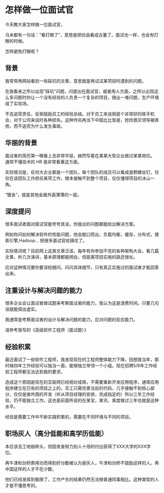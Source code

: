 # 怎样做一位面试官

今天教大家怎样做一位面试官，

马未都有一句话：“看打眼了”，意思是把仿品看成古董了。面试也一样，也会有打眼的时候。

怎样避免打眼呢？

## 背景

我常常再网站看到一些踩坑的文章，意思就是再试试某项目时遇到的问题。

在我看来之所以出现“踩坑”问题，问提出在面试官，或者用人方面，之所以出现这么多问题时你让一个没有经验的人负责一个复杂的项目，搞出一堆问题，生产环境成了实验场。

不去追究责任，反倒鼓励员工的经验总结。对于员工来说倒是个非常好的练手机会，对于公司来说时各种损失。这种作风再当下中国比比皆是，抢险救灾领导被表扬，而不追究为什么发生事故。

## 华丽的背景

面试者的简历第一眼看上去非常华丽，赫然写着在某某大型企业做过某某岗位。
通常不懂技术的 HR 是非常看重这方面。

实际情况是，任何大企业都是一个团队，每个团队的成员可以看成是颗螺丝钉，仅仅在该团队工作担任某项工作，根本接触不到整个项目，仅仅懂得项目的冰山一角。

“镀金”，就是其他金属外面薄薄的一层。

## 深度提问

很多面试者面对面试官能夸夸其谈，你提出的问题都能给出解决方案。

例如你问如何解决软件的性能问题，他会脱口而出，负载均衡，缓存，分布式，搜索引擎,Hadoop...
把很多面试官给镇住了。

实际情况呢？目前网上这类文章泛滥，每年有你参加不完的各种架构大会，看几篇文章，听几次演讲，基本原理都能明白，但距离项目实施的路还很长。

应对这种情况要你要深挖细问，问问具体细节，只有真正实施过的面试者才能回答出来。

## 注重设计与解决问题的能力

很多企业会让面试者做试题来考察面试者的能力，我认为这是浪费时间。只要几句话就能探出虚实。

我通常是考察面试者的设计与解决问题的能力，应对问题的反应能力。

请参考我写的《高级软件工程师（面试题）》

## 经验积累

最近面试了一些软件工程师，我发现现在的工程师整体能力下降，回想我当年，那时候四年工作经验可以独当一面，能够独立带领一个小组。现在招聘5/6年工作经验工程师都无法达到我的要求。

造成这个原因是现在的互联网已经相对成熟，不需要重新开发应用程序，通常应用程序建立在已有的项目之上的，员工只需完善当前的代码，几乎接触不到核心部分，仅仅是做外围的开发（听从项目经理的安排，完成指定的）所以三年工作经验，仍不能独立工作。这也是前面所说的在某宝，某讯，某度做过三年也就是这种水平。

经验是需要工作中不断实践积累的，需要在不同环境与不同的项目。

## 职场灰人（高分低能和高学历低能）

本应该去工地般砖头，但因发奋努力别人十倍的付出获得了XXX大学的XXX学位。

再牛津和剑桥靠用功而得到好分数被认为是灰人，牛津和剑桥不鼓励这样的人。再中国这样的人才不在少数。

他们已经发挥到极限了，工作产生的结果仍然无法根普通同事相比。这种类型的人才是不懂思考的。

